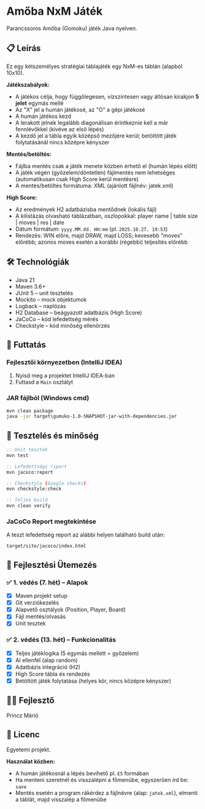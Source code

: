 # Amőba NxM Játék

Parancssoros Amőba (Gomoku) játék Java nyelven.

## 📋 Leírás

Ez egy kétszemélyes stratégiai táblajáték egy NxM-es táblán (alapból 10x10).

**Játékszabályok:**
- A játékos célja, hogy függőlegesen, vízszintesen vagy átlósan kirakjon **5 jelet** egymás mellé
- Az "X" jel a humán játékosé, az "O" a gépi játékosé
- A humán játékos kezd
- A lerakott jelnek legalább diagonálisan érintkeznie kell a már fennlévőkkel (kivéve az első lépés)
- A kezdő jel a tábla egyik középső mezőjére kerül; betöltött játék folytatásánál nincs középre kényszer

**Mentés/betöltés:**
- Fájlba mentés csak a játék menete közben érhető el (humán lépés előtt)
- A játék végén (győzelem/döntetlen) fájlmentés nem lehetséges (automatikusan csak High Score kerül mentésre)
- A mentés/betöltés formátuma: XML (ajánlott fájlnév: jatek.xml)

**High Score:**
- Az eredmények H2 adatbázisba mentődnek (lokális fájl)
- A kilistázás olvasható táblázatban, oszlopokkal: player name | table size | moves | res | date
- Dátum formátum: `yyyy.MM.dd. HH:mm` (pl. `2025.10.27. 19:53`)
- Rendezés: WIN előre, majd DRAW, majd LOSS; kevesebb "moves" előrébb; azonos moves esetén a korábbi (régebbi) teljesítés előrébb

## 🛠️ Technológiák

- Java 21
- Maven 3.6+
- JUnit 5 – unit tesztelés
- Mockito – mock objektumok
- Logback – naplózás
- H2 Database – beágyazott adatbázis (High Score)
- JaCoCo – kód lefedettség mérés
- Checkstyle – kód minőség ellenőrzés

## 🚀 Futtatás

### Fejlesztői környezetben (IntelliJ IDEA)

1. Nyisd meg a projektet IntelliJ IDEA-ban
2. Futtasd a `Main` osztályt

### JAR fájlból (Windows cmd)
```bat
mvn clean package
java -jar target\gumuko-1.0-SNAPSHOT-jar-with-dependencies.jar
```

## 🧪 Tesztelés és minőség
```bat
:: Unit tesztek
mvn test

:: Lefedettségi riport
mvn jacoco:report

:: Checkstyle (Google checks)
mvn checkstyle:check

:: Teljes build
mvn clean verify
```

### JaCoCo Report megtekintése

A teszt lefedettség report az alábbi helyen található build után:
```
target/site/jacoco/index.html
```

## 📝 Fejlesztési Ütemezés

### ✅ 1. védés (7. hét) – Alapok
- [x] Maven projekt setup
- [x] Git verziókezelés
- [x] Alapvető osztályok (Position, Player, Board)
- [x] Fájl mentés/olvasás
- [x] Unit tesztek

### ✅ 2. védés (13. hét) – Funkcionalitás
- [x] Teljes játéklogika (5 egymás mellett = győzelem)
- [x] AI ellenfél (alap random)
- [x] Adatbázis integráció (H2)
- [x] High Score tábla és rendezés
- [x] Betöltött játék folytatása (helyes kör, nincs középre kényszer)

## 👨‍💻 Fejlesztő

Princz Márió

## 📄 Licenc

Egyetemi projekt.

**Használat közben:**
- A humán játékosnál a lépés bevihető pl. `E5` formában
- Ha menteni szeretnél és visszalépni a főmenübe, egyszerűen írd be: `save`
- Mentés esetén a program rákérdez a fájlnévre (alap: `jatek.xml`), elmenti a táblát, majd visszalép a főmenübe
